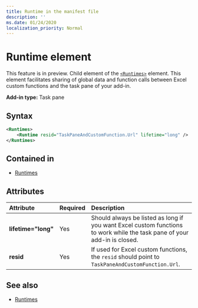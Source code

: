 ```yaml
---
title: Runtime in the manifest file
description: ''
ms.date: 01/24/2020
localization_priority: Normal
---
```


# Runtime element

This feature is in preview. Child element of the [`<Runtimes>`](runtimes.md) element. This element facilitates sharing of global data and function calls between Excel custom functions and the task pane of your add-in.

**Add-in type:** Task pane

## Syntax

```XML
<Runtimes>
    <Runtime resid="TaskPaneAndCustomFunction.Url" lifetime="long" />
</Runtimes>
```

## Contained in

- [Runtimes](runtimes.md)

## Attributes

|  Attribute  |  Required  |  Description  |
|:-----|:-----|:-----|
|  **lifetime="long"**  |  Yes  | Should always be listed as long if you want Excel custom functions to work while the task pane of your add-in is closed. |
|  **resid**  |  Yes  | If used for Excel custom functions, the `resid` should point to `TaskPaneAndCustomFunction.Url`. |

## See also

- [Runtimes](runtimes.md)

